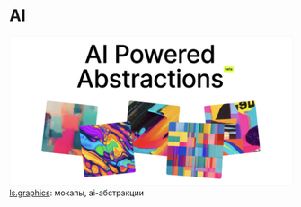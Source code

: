 # AI

![Генератор абстракций](./ls.graphics.jpg)
[ls.graphics](https://www.ls.graphics/abstractions): мокапы, ai-абстракции